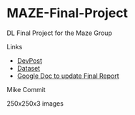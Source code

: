 # MAZE-Final-Project
DL Final Project for the Maze Group

Links
- [DevPost](https://devpost.com/software/501469)
- [Dataset](https://www.kaggle.com/datasets/andrewmvd/bone-marrow-cell-classification)
- [Google Doc to update Final Report](https://docs.google.com/document/d/1PZPSQb8cUth5747BDtp8GMGg5SLp_pB95pmX9Eyqa8c/edit)

Mike Commit

250x250x3 images
